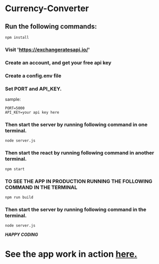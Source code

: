 # Currency-Converter

## Run the following commands:

`npm install`

### Visit 'https://exchangeratesapi.io/'
### Create an account, and get your free api key

### Create a config.env file
### Set PORT and API_KEY. 
sample:
```
PORT=5000
API_KEY=your api key here
```

### Then start the server by running following command in one terminal.
`node server.js`

### Then start the react by running following command in another terminal.
`npm start`

### TO SEE THE APP IN PRODUCTION RUNNING THE FOLLOWING COMMAND IN THE TERMINAL
`npm run build`

### Then start the server by running following command in the terminal.
`node server.js`

***_HAPPY CODING_*** 

# See the app work in action [here.](https://currency-converter-app-101.herokuapp.com/)
